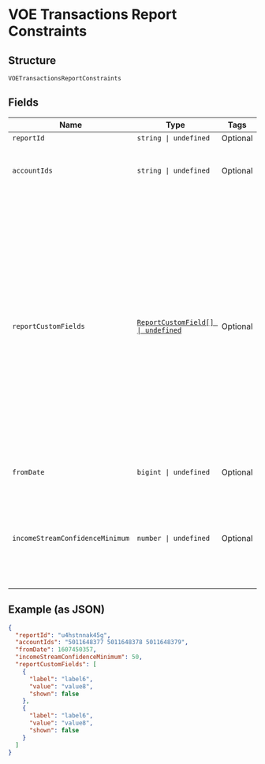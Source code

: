 
# VOE Transactions Report Constraints

## Structure

`VOETransactionsReportConstraints`

## Fields

| Name | Type | Tags | Description |
|  --- | --- | --- | --- |
| `reportId` | `string \| undefined` | Optional | A Finicity report ID |
| `accountIds` | `string \| undefined` | Optional | A whitespace-separated list of Finicity account IDs to be included in the report (all accounts will be included if not set) |
| `reportCustomFields` | [`ReportCustomField[] \| undefined`](../../doc/models/report-custom-field.md) | Optional | The `reportCustomFields` parameter is used when experiences are associated with a credit decisioning report.<br><br>Designate up to 5 custom fields that you'd like associated with the report when it's generated. Every custom field consists of three variables: `label`, `value`, and `shown`. The `shown` variable is true or false.<br><br>* `true`: (default) display the custom field in the PDF report<br>* `false`: don't display the custom field in the PDF report<br><br>For an experience that generates multiple reports, the `reportCustomFields` parameter gets passed to all reports.<br><br>All custom fields display in the Reseller Billing endpoint. |
| `fromDate` | `bigint \| undefined` | Optional | A date in Unix epoch time (in seconds). See also: [Handling Epoch Dates and Times](https://docs.finicity.com/endpoint-syntax-and-format/). |
| `incomeStreamConfidenceMinimum` | `number \| undefined` | Optional | Designate a minimum confidence level threshold to include income streams with a specified confidence level or higher. For example, designate a `incomeStreamConfidenceMinimum` of 50 to see all income streams with a confidence level of 50 or higher. |

## Example (as JSON)

```json
{
  "reportId": "u4hstnnak45g",
  "accountIds": "5011648377 5011648378 5011648379",
  "fromDate": 1607450357,
  "incomeStreamConfidenceMinimum": 50,
  "reportCustomFields": [
    {
      "label": "label6",
      "value": "value8",
      "shown": false
    },
    {
      "label": "label6",
      "value": "value8",
      "shown": false
    }
  ]
}
```

